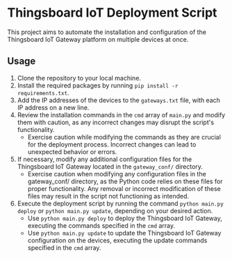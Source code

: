 # Thingsboard IoT Deployment Script

This project aims to automate the installation and configuration of the Thingsboard IoT Gateway platform on multiple devices at once.

## Usage

1. Clone the repository to your local machine.
2. Install the required packages by running `pip install -r requirements.txt`.
3. Add the IP addresses of the devices to the `gateways.txt` file, with each IP address on a new line.
4. Review the installation commands in the `cmd` array of `main.py` and modify them with caution, as any incorrect changes may disrupt the script's functionality.
   - Exercise caution while modifying the commands as they are crucial for the deployment process. Incorrect changes can lead to unexpected behavior or errors.
5. If necessary, modify any additional configuration files for the Thingsboard IoT Gateway located in the `gateway_conf/` directory.
   - Exercise caution when modifying any configuration files in the gateway_conf/ directory, as the Python code relies on these files for proper functionality. Any removal or incorrect modification of these files may result in the script not functioning as intended.
6. Execute the deployment script by running the command `python main.py deploy` or `python main.py update`, depending on your desired action.
   - Use `python main.py deploy` to deploy the Thingsboard IoT Gateway, executing the commands specified in the `cmd` array.
   - Use `python main.py update` to update the Thingsboard IoT Gateway configuration on the devices, executing the update commands specified in the `cmd` array.

